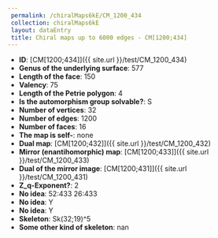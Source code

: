 ```yaml
--- 
 permalink: /chiralMaps6kE/CM_1200_434 
 collection: chiralMaps6kE
 layout: dataEntry
 title: Chiral maps up to 6000 edges - CM[1200;434]
---
```


- **ID**: [CM[1200;434]]({{ site.url }}/test/CM_1200_434)
- **Genus of the underlying surface**: 577
- **Length of the face**: 150
- **Valency**: 75
- **Length of the Petrie polygon**: 4
- **Is the automorphism group solvable?**: S
- **Number of vertices**: 32
- **Number of edges**: 1200
- **Number of faces**: 16
- **The map is self-**: none
- **Dual map**: [CM[1200;432]]({{ site.url }}/test/CM_1200_432)
- **Mirror (enantihomorphic) map**: [CM[1200;433]]({{ site.url }}/test/CM_1200_433)
- **Dual of the mirror image**: [CM[1200;431]]({{ site.url }}/test/CM_1200_431)
- **Z_q-Exponent?**: 2
- **No idea**:  52:433 26:433
- **No idea**: Y
- **No idea**: Y
- **Skeleton**: Sk(32;19)^5
- **Some other kind of skeleton**: nan
